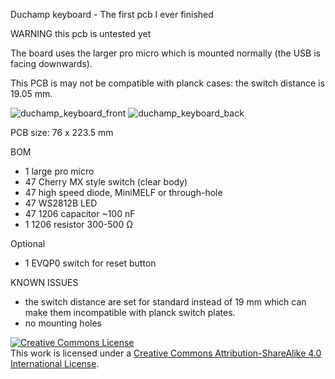Duchamp keyboard - The first pcb I ever finished

WARNING this pcb is untested yet

The board uses the larger pro micro which is mounted normally (the USB is facing downwards).

This PCB is may not be compatible with planck cases: the switch distance is 19.05 mm.

![duchamp_keyboard_front](https://user-images.githubusercontent.com/22597009/43445561-055e7ce0-94a7-11e8-8b0c-a741526a2559.png)
![duchamp_keyboard_back](https://user-images.githubusercontent.com/22597009/43445567-082eae2c-94a7-11e8-924c-eaf628a3a1a0.png)

PCB size: 76 x 223.5 mm

BOM
- 1 large pro micro
- 47 Cherry MX style switch (clear body)
- 47 high speed diode, MiniMELF or through-hole
- 47 WS2812B LED
- 47 1206 capacitor ~100 nF
- 1 1206 resistor 300-500 Ω

Optional
- 1 EVQP0 switch for reset button

KNOWN ISSUES
- the switch distance are set for standard instead of 19 mm which can make them incompatible with planck switch plates.
- no mounting holes


<a rel="license" href="http://creativecommons.org/licenses/by-sa/4.0/"><img alt="Creative Commons License" style="border-width:0" src="https://i.creativecommons.org/l/by-sa/4.0/88x31.png" /></a><br />This work is licensed under a <a rel="license" href="http://creativecommons.org/licenses/by-sa/4.0/">Creative Commons Attribution-ShareAlike 4.0 International License</a>.

